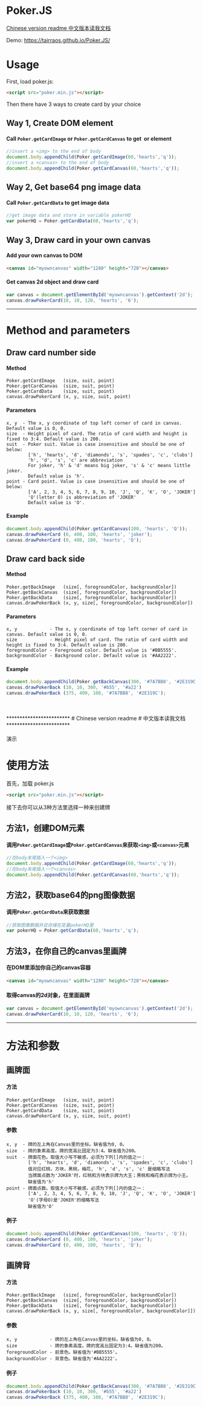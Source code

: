 Poker.JS
=================
[Chinese version readme 中文版本读我文档](#chinese-version-readme)

 Demo: <https://tairraos.github.io/Poker.JS/>

# Usage

First, load poker.js:
```html
<script src="poker.min.js"></script>
```

Then there have 3 ways to create card by your choice

## Way 1, Create DOM element
#### Call `Poker.getCardImage` or `Poker.getCardCanvas` to get <img> or <canvas> element
```js
//insert a <img> to the end of body
document.body.appendChild(Poker.getCardImage(60,'hearts','q'));
//insert a <canvas> to the end of body
document.body.appendChild(Poker.getCardCanvas(60,'hearts','q'));
```

## Way 2, Get base64 png image data
#### Call `Poker.getCardData` to get image data
```js
//get image data and store in variable pokerHQ
var pokerHQ = Poker.getCardData(60,'hearts','q');
```

## Way 3, Draw card in your own canvas
#### Add your own canvas to DOM
```html
<canvas id="myowncanvas" width="1280" height="720"></canvas>
```
#### Get canvas 2d object and draw card
```js
var canvas = document.getElementById('myowncanvas').getContext('2d');
canvas.drawPokerCard(10, 10, 120, 'hearts', '6');
```

*********************************************
# Method and parameters

## Draw card number side

#### Method
```text
Poker.getCardImage   (size, suit, point)
Poker.getCardCanvas  (size, suit, point)
Poker.getCardData    (size, suit, point)
canvas.drawPokerCard (x, y, size, suit, point)
```

#### Parameters
```text
x, y  - The x, y coordinate of top left corner of card in canvas. Default value is 0, 0.
size  - Height pixel of card. The ratio of card width and height is fixed to 3:4. Default value is 200.
suit  - Poker suit. Value is case insensitive and should be one of below: 
        ['h', 'hearts', 'd', 'diamonds', 's', 'spades', 'c', 'clubs']
        'h', 'd', 's', 'c' are abbreviation
        For joker, 'h' & 'd' means big joker, 's' & 'c' means little joker.
        Default value is 'h'.
point - Card point. Value is case insensitive and should be one of below: 
        ['A', 2, 3, 4, 5, 6, 7, 8, 9, 10, 'J', 'Q', 'K', 'O', 'JOKER']
        'O'(letter O) is abbreviation of 'JOKER'
        Default value is 'O'.
```

#### Example
```js
document.body.appendChild(Poker.getCardCanvas(100, 'hearts', 'Q'));
canvas.drawPokerCard (0, 400, 100, 'hearts', 'joker');
canvas.drawPokerCard (0, 400, 100, 'hearts', 'Q');
```

## Draw card back side

#### Method
```text
Poker.getBackImage   (size[, foregroundColor, backgroundColor])
Poker.getBackCanvas  (size[, foregroundColor, backgroundColor])
Poker.getBackData    (size[, foregroundColor, backgroundColor])
canvas.drawPokerBack (x, y, size[, foregroundColor, backgroundColor])
```

#### Parameters
```text
x, y            - The x, y coordinate of top left corner of card in canvas. Default value is 0, 0.
size            - Height pixel of card. The ratio of card width and height is fixed to 3:4. Default value is 200.
foregroundColor - Foreground color. Default value is '#BB5555'.
backgroundColor - Background color. Default value is '#AA2222'.
```

#### Example
```js
document.body.appendChild(Poker.getBackCanvas(300, '#7A7BB8', '#2E319C'));
canvas.drawPokerBack (10, 10, 300, '#b55', '#a22')
canvas.drawPokerBack (375, 400, 100, '#7A7BB8', '#2E319C');
```
<br>    
<br>    
************************
# Chinese version readme
# 中文版本读我文档 
************************
<br>
<br>
演示 <https://tairraos.github.io/Poker.JS/>

# 使用方法

首先，加载 poker.js
```html
<script src="poker.min.js"></script>
```

接下去你可以从3种方法里选择一种来创建牌

## 方法1，创建DOM元素
#### 调用`Poker.getCardImage`或`Poker.getCardCanvas`来获取`<img>`或`<canvas>`元素
```js
//在body末尾插入一个<img>
document.body.appendChild(Poker.getCardImage(60,'hearts','q'));
//在body末尾插入一个<canvas>
document.body.appendChild(Poker.getCardCanvas(60,'hearts','q'));
```

## 方法2，获取base64的png图像数据
#### 调用`Poker.getCardData`来获取数据
```js
//获取图像数据并且存储在变量pokerHQ里
var pokerHQ = Poker.getCardData(60,'hearts','q');
```

## 方法3，在你自己的canvas里画牌
#### 在DOM里添加你自己的canvas容器
```html
<canvas id="myowncanvas" width="1280" height="720"></canvas>
```
#### 取得canvas的2d对象，在里面画牌
```js
var canvas = document.getElementById('myowncanvas').getContext('2d');
canvas.drawPokerCard(10, 10, 120, 'hearts', '6');
```

*********************************************
# 方法和参数

## 画牌面

#### 方法
```text
Poker.getCardImage   (size, suit, point)
Poker.getCardCanvas  (size, suit, point)
Poker.getCardData    (size, suit, point)
canvas.drawPokerCard (x, y, size, suit, point)
```

#### 参数
```text
x, y  - 牌的左上角在Canvas里的坐标。缺省值为0, 0。
size  - 牌的象素高度。牌的宽高比固定为3:4。缺省值为200。
suit  - 牌面花色。取值大小写不敏感，必须为下列[]内的值之一：
        ['h', 'hearts', 'd', 'diamonds', 's', 'spades', 'c', 'clubs']
        值对应红桃，方块，黑桃，梅花, 'h', 'd', 's', 'c' 是缩略写法
        当牌面点数为'JOKER'时，红桃和方块表示牌为大王；黑桃和梅花表示牌为小王。
        缺省值为'h'
point - 牌面点数。取值大小写不敏感，必须为下列[]内的值之一：
        ['A', 2, 3, 4, 5, 6, 7, 8, 9, 10, 'J', 'Q', 'K', 'O', 'JOKER']
        'O'(字母O)是'JOKER'的缩略写法
        缺省值为'O'
```

#### 例子
```js
document.body.appendChild(Poker.getCardCanvas(100, 'hearts', 'Q'));
canvas.drawPokerCard (0, 400, 100, 'hearts', 'joker');
canvas.drawPokerCard (0, 400, 100, 'hearts', 'Q');
```

## 画牌背

#### 方法
```text
Poker.getBackImage   (size[, foregroundColor, backgroundColor])
Poker.getBackCanvas  (size[, foregroundColor, backgroundColor])
Poker.getBackData    (size[, foregroundColor, backgroundColor])
canvas.drawPokerBack (x, y, size[, foregroundColor, backgroundColor]])
```

#### 参数
```text
x, y            - 牌的左上角在Canvas里的坐标。缺省值为0, 0。
size            - 牌的象素高度。牌的宽高比固定为3:4。缺省值为200。
foregroundColor - 前景色。缺省值为'#BB5555'。
backgroundColor - 背景色。缺省值为'#AA2222'。
```

#### 例子
```js
document.body.appendChild(Poker.getBackCanvas(300, '#7A7BB8', '#2E319C'));
canvas.drawPokerBack (10, 10, 300, '#b55', '#a22')
canvas.drawPokerBack (375, 400, 100, '#7A7BB8', '#2E319C');
```
